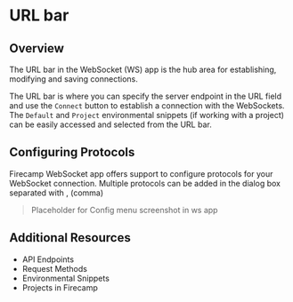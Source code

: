 # URL bar

## Overview

The URL bar in the WebSocket (WS) app is the hub area for establishing, modifying and saving connections.

The URL bar is where you can specify the server endpoint in the URL field and use the `Connect` button to establish a connection with the WebSockets. The `Default` and `Project` environmental snippets (if working with a project) can be easily accessed and selected from the URL bar.

## Configuring Protocols

Firecamp WebSocket app offers support to configure protocols for your WebSocket connection. Multiple protocols can be added in the dialog box separated with , (comma)

> Placeholder for Config menu screenshot in ws app


## Additional Resources

- API Endpoints
- Request Methods
- Environmental Snippets
- Projects in Firecamp
